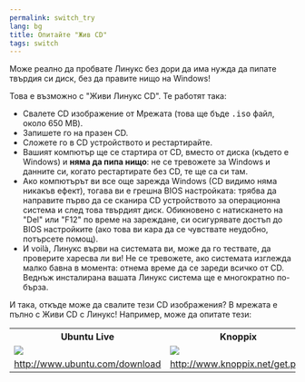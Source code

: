 ```yaml
---
permalink: switch_try
lang: bg
title: Опитайте "Жив CD"
tags: switch
---
```


Може реално да пробвате Линукс без дори да има нужда да пипате твърдия си диск, без да правите нищо на Windows!

Това е възможно с "Живи Линукс CD". Те работят така:

<ul>

<li>Свалете CD изображение от Мрежата (това ще бъде <tt>.iso</tt> 
файл, около 650 MB). </li>

<li>Запишете го на празен CD.</li>

<li>Сложете го в CD устройството и рестартирайте.</li>

<li>Вашият компютър ще се стартира от CD, вместо от диска (където е Windows) и <b>няма да пипа нищо</b>: 
не се тревожете за Windows и данните си, когато рестартирате без CD, те ще са си там.</li>

<li>Ако компютърът ви все още зарежда Windows (CD видимо няма никакъв ефект), тогава ви е грешна BIOS настройката: трябва да направите първо да се сканира CD устройството за операционна система и след това твърдият диск. Обикновено с натискането на "Del" или "F12" по време на зареждане, си осигурявате достъп до BIOS настройките (ако това ви кара да се чувствате неудобно, потърсете помощ).</li>

<li>И voilà, Линукс върви на системата ви, може да го тествате, да проверите харесва ли ви! Не се тревожете, ако системата изглежда малко бавна в момента: отнема време да се зареди всичко от CD. Веднъж инсталирана вашата Линукс система ще е многократно по-бърза.</li>

</ul>

И така, откъде може да свалите тези CD изображения? В мрежата е пълно с Живи CD с Линукс! Например, може да опитате тези:

<table cols="2">
<tr>
<th>Ubuntu Live</th>
<th>Knoppix</th>
</tr>

<tr>
<td><a href="/img/ubuntu.png"><img src="/img/ubuntu_thumbnail.png" /></a></td>
<td><a href="/img/knoppix.png"><img src="/img/knoppix_thumbnail.png" /></a></td>
</tr>

<tr>
<td><a 
href="http://www.ubuntu.com/download">http://www.ubuntu.com/download</a></td>
<td><a 
href="http://www.knoppix.net/get.php">http://www.knoppix.net/get.php</a></td>
</tr>

</table>

